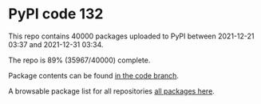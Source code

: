 # PyPI code 132

This repo contains 40000 packages uploaded to PyPI between 
2021-12-21 03:37 and 2021-12-31 03:34.

The repo is 89% (35967/40000) complete.

Package contents can be found [in the code branch](https://github.com/pypi-data/pypi-mirror-132/tree/code/packages).

A browsable package list for all repositories [all packages here](https://pypi-data.github.io/website/repositories/pypi-mirror-132).


